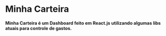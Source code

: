 # Minha Carteira

#### Minha Carteira é um Dashboard feito em React.js utilizando algumas libs atuais para controle de gastos.
